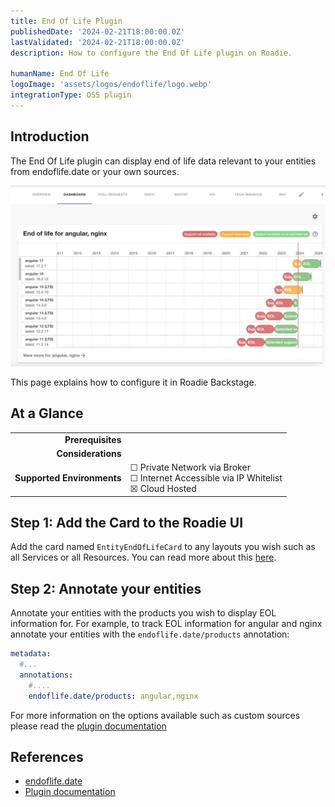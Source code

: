 ```yaml
---
title: End Of Life Plugin
publishedDate: '2024-02-21T18:00:00.0Z'
lastValidated: '2024-02-21T18:00:00.0Z'
description: How to configure the End Of Life plugin on Roadie.

humanName: End Of Life
logoImage: 'assets/logos/endoflife/logo.webp'
integrationType: OSS plugin
---
```


## Introduction

The End Of Life plugin can display end of life data relevant to your entities from endoflife.date or your own sources. 

![Example image showing end of life test report](./endoflife.webp)

This page explains how to configure it in Roadie Backstage.

## At a Glance
| | |
|---: | --- |
| **Prerequisites** |  |
| **Considerations** |  |
| **Supported Environments** | ☐ Private Network via Broker <br /> ☐ Internet Accessible via IP Whitelist <br /> ☒ Cloud Hosted |

## Step 1: Add the Card to the Roadie UI

Add the card named `EntityEndOfLifeCard` to any layouts you wish such as all Services or all Resources. You can read more 
about this [here](/docs/details/updating-the-ui/).

## Step 2: Annotate your entities 

Annotate your entities with the products you wish to display EOL information for. For example, to track EOL
information for angular and nginx annotate your entities with the `endoflife.date/products` annotation: 

```yaml
metadata:
  #...
  annotations:
    #....
    endoflife.date/products: angular,nginx
```

For more information on the options available such as custom sources please read the [plugin documentation](https://github.com/dweber019/backstage-plugins/tree/main/plugins/endoflife#annotations)

## References
* [endoflife.date](https://endoflife.date/)
* [Plugin documentation](https://github.com/dweber019/backstage-plugins/tree/main/plugins/endoflife)
